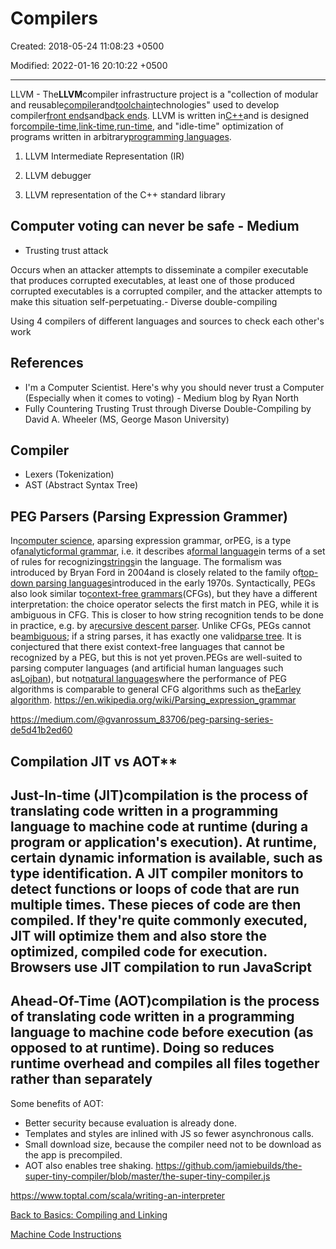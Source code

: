 # Compilers

Created: 2018-05-24 11:08:23 +0500

Modified: 2022-01-16 20:10:22 +0500

---

LLVM - The**LLVM**compiler infrastructure project is a "collection of modular and reusable[compiler](https://en.wikipedia.org/wiki/Compiler)and[toolchain](https://en.wikipedia.org/wiki/Toolchain)technologies" used to develop compiler[front ends](https://en.wikipedia.org/wiki/Compiler#Front_end)and[back ends](https://en.wikipedia.org/wiki/Compiler#Back_end).
LLVM is written in[C++](https://en.wikipedia.org/wiki/C%2B%2B)and is designed for[compile-time](https://en.wikipedia.org/wiki/Compile-time),[link-time](https://en.wikipedia.org/wiki/Link-time),[run-time](https://en.wikipedia.org/wiki/Run_time_(program_lifecycle_phase)), and "idle-time" optimization of programs written in arbitrary[programming languages](https://en.wikipedia.org/wiki/Programming_language).

1. LLVM Intermediate Representation (IR)

2. LLVM debugger

3. LLVM representation of the C++ standard library

## Computer voting can never be safe - Medium

- Trusting trust attack

Occurs when an attacker attempts to disseminate a compiler executable that produces corrupted executables, at least one of those produced corrupted executables is a corrupted compiler, and the attacker attempts to make this situation self-perpetuating.-   Diverse double-compiling

Using 4 compilers of different languages and sources to check each other's work

## References

- I'm a Computer Scientist. Here's why you should never trust a Computer (Especially when it comes to voting) - Medium blog by Ryan North
- Fully Countering Trusting Trust through Diverse Double-Compiling by David A. Wheeler (MS, George Mason University)

## Compiler

- Lexers (Tokenization)
- AST (Abstract Syntax Tree)

## PEG Parsers (Parsing Expression Grammer)

In[computer science](https://en.wikipedia.org/wiki/Computer_science), aparsing expression grammar, orPEG, is a type of[analytic](https://en.wikipedia.org/wiki/Formal_grammar#Analytic_grammars)[formal grammar](https://en.wikipedia.org/wiki/Formal_grammar), i.e. it describes a[formal language](https://en.wikipedia.org/wiki/Formal_language)in terms of a set of rules for recognizing[strings](https://en.wikipedia.org/wiki/String_(computer_science))in the language. The formalism was introduced by Bryan Ford in 2004and is closely related to the family of[top-down parsing languages](https://en.wikipedia.org/wiki/Top-down_parsing_language)introduced in the early 1970s. Syntactically, PEGs also look similar to[context-free grammars](https://en.wikipedia.org/wiki/Context-free_grammar)(CFGs), but they have a different interpretation: the choice operator selects the first match in PEG, while it is ambiguous in CFG. This is closer to how string recognition tends to be done in practice, e.g. by a[recursive descent parser](https://en.wikipedia.org/wiki/Recursive_descent_parser).
Unlike CFGs, PEGs cannot be[ambiguous](https://en.wikipedia.org/wiki/Ambiguous_grammar); if a string parses, it has exactly one valid[parse tree](https://en.wikipedia.org/wiki/Parse_tree). It is conjectured that there exist context-free languages that cannot be recognized by a PEG, but this is not yet proven.PEGs are well-suited to parsing computer languages (and artificial human languages such as[Lojban](https://en.wikipedia.org/wiki/Lojban)), but not[natural languages](https://en.wikipedia.org/wiki/Natural_language)where the performance of PEG algorithms is comparable to general CFG algorithms such as the[Earley algorithm](https://en.wikipedia.org/wiki/Earley_algorithm).
<https://en.wikipedia.org/wiki/Parsing_expression_grammar>

<https://medium.com/@gvanrossum_83706/peg-parsing-series-de5d41b2ed60>

## Compilation JIT vs AOT**

## Just-In-time (JIT)compilation is the process of translating code written in a programming language to machine code at runtime (during a program or application's execution). At runtime, certain dynamic information is available, such as type identification. A JIT compiler monitors to detect functions or loops of code that are run multiple times. These pieces of code are then compiled. If they're quite commonly executed, JIT will optimize them and also store the optimized, compiled code for execution. Browsers use JIT compilation to run JavaScript

## Ahead-Of-Time (AOT)compilation is the process of translating code written in a programming language to machine code before execution (as opposed to at runtime). Doing so reduces runtime overhead and compiles all files together rather than separately

Some benefits of AOT:

- Better security because evaluation is already done.
- Templates and styles are inlined with JS so fewer asynchronous calls.
- Small download size, because the compiler need not to be download as the app is precompiled.
- AOT also enables tree shaking.
<https://github.com/jamiebuilds/the-super-tiny-compiler/blob/master/the-super-tiny-compiler.js>

<https://www.toptal.com/scala/writing-an-interpreter>

[Back to Basics: Compiling and Linking](https://youtu.be/tjDfP8tQDyY)

[Machine Code Instructions](https://youtu.be/Mv2XQgpbTNE)
